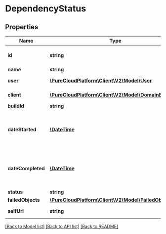 # DependencyStatus

## Properties
Name | Type | Description | Notes
------------ | ------------- | ------------- | -------------
**id** | **string** | The globally unique identifier for the object. | [optional] 
**name** | **string** |  | [optional] 
**user** | [**\PureCloudPlatform\Client\V2\Model\User**](User.md) | User that initiated the build. | [optional] 
**client** | [**\PureCloudPlatform\Client\V2\Model\DomainEntityRef**](DomainEntityRef.md) | OAuth client that initiated the build. | [optional] 
**buildId** | **string** |  | [optional] 
**dateStarted** | [**\DateTime**](\DateTime.md) | Date time is represented as an ISO-8601 string. For example: yyyy-MM-ddTHH:mm:ss.SSSZ | [optional] 
**dateCompleted** | [**\DateTime**](\DateTime.md) | Date time is represented as an ISO-8601 string. For example: yyyy-MM-ddTHH:mm:ss.SSSZ | [optional] 
**status** | **string** |  | [optional] 
**failedObjects** | [**\PureCloudPlatform\Client\V2\Model\FailedObject[]**](FailedObject.md) |  | [optional] 
**selfUri** | **string** | The URI for this object | [optional] 

[[Back to Model list]](../README.md#documentation-for-models) [[Back to API list]](../README.md#documentation-for-api-endpoints) [[Back to README]](../README.md)



